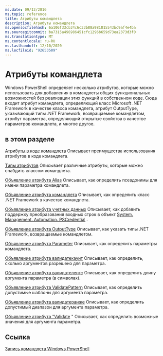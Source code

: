 ```yaml
---
ms.date: 09/13/2016
ms.topic: reference
title: Атрибуты командлета
description: Атрибуты командлета
ms.openlocfilehash: 6a106f33cb34c6c33b88a981815543bc9af4e4ba
ms.sourcegitcommit: ba7315a496986451cfc1296b659d73ea2373d3f0
ms.translationtype: MT
ms.contentlocale: ru-RU
ms.lasthandoff: 12/10/2020
ms.locfileid: "92653509"
---
```

# <a name="cmdlet-attributes"></a>Атрибуты командлета

Windows PowerShell определяет несколько атрибутов, которые можно использовать для добавления в командлеты общих функциональных возможностей без реализации этих функций в собственном коде. Сюда входит атрибут командлета, определяющий класс Microsoft .NET Framework в качестве класса командлета, атрибут OutputType, указывающий типы .NET Framework, возвращаемые командлетом, атрибут параметра, определяющий открытые свойства в качестве параметров командлета, и многое другое.

## <a name="in-this-section"></a>в этом разделе

[Атрибуты в коде командлета](./attributes-in-cmdlet-code.md) Описывает преимущества использования атрибутов в коде командлета.

[Типы атрибутов](./attribute-types.md) Описывает различные атрибуты, которые можно снабдить классом командлета.

[Объявление атрибута Alias](./alias-attribute-declaration.md) Описывает, как определить псевдонимы для имени параметра командлета.

[Объявление атрибута командлета](./cmdlet-attribute-declaration.md) Описывает, как определить класс .NET Framework в качестве командлета.

[Объявление атрибута учетных данных](./credential-attribute-declaration.md) Описывает, как добавить поддержку преобразования входных строк в объект [System. Management. Automation. PSCredential](/dotnet/api/System.Management.Automation.PSCredential) .

[Объявление атрибута OutputType](./outputtype-attribute-declaration.md) Описывает, как указать типы .NET Framework, возвращаемые командлетом.

[Объявление атрибута Parameter](./parameter-attribute-declaration.md) Описывает, как определить параметры командлета.

[Объявление атрибута валидатекаунт](./validatecount-attribute-declaration.md) Описывает, как определить, сколько аргументов разрешено для параметра.

[Объявление атрибута валидателенгс](./validatelength-attribute-declaration.md) Описывает, как определить длину аргумента параметра (в символах).

[Объявление атрибута ValidatePattern](./validatepattern-attribute-declaration.md) Описывает, как определить допустимые шаблоны для аргумента параметра.

[Объявление атрибута валидатеранже](./validaterange-attribute-declaration.md) Описывает, как определить допустимый диапазон для аргумента параметра.

[Объявление атрибута "Validate](./validateset-attribute-declaration.md) " Описывает, как определить возможные значения для аргумента параметра.

## <a name="reference"></a>Ссылка

[Запись командлета Windows PowerShell](./writing-a-windows-powershell-cmdlet.md)

